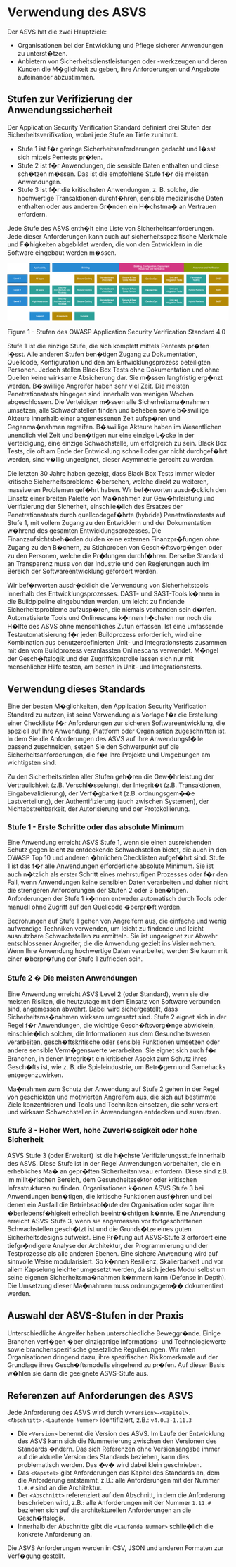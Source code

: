 # Verwendung des ASVS

Der ASVS hat die zwei Hauptziele:

* Organisationen bei der Entwicklung und Pflege sicherer Anwendungen zu unterst�tzen.
* Anbietern von Sicherheitsdienstleistungen oder -werkzeugen und deren Kunden die M�glichkeit zu geben, ihre Anforderungen und Angebote aufeinander abzustimmen.

## Stufen zur Verifizierung der Anwendungssicherheit

Der Application Security Verification Standard definiert drei Stufen der Sicherheitsverifikation, wobei jede Stufe an Tiefe zunimmt.

* Stufe 1 ist f�r geringe Sicherheitsanforderungen gedacht und l�sst sich mittels Pentests pr�fen.
* Stufe 2 ist f�r Anwendungen, die sensible Daten enthalten und diese sch�tzen m�ssen. Das ist die empfohlene Stufe f�r die meisten Anwendungen.  
* Stufe 3 ist f�r die kritischsten Anwendungen, z. B. solche, die hochwertige Transaktionen durchf�hren, sensible medizinische Daten enthalten oder aus anderen Gr�nden ein H�chstma� an Vertrauen erfordern.

Jede Stufe des ASVS enth�lt eine Liste von Sicherheitsanforderungen. Jede dieser Anforderungen kann auch auf sicherheitsspezifische Merkmale und F�higkeiten abgebildet werden, die von den Entwicklern in die Software eingebaut werden m�ssen.

![ASVS Levels](https://raw.githubusercontent.com/OWASP/ASVS/master/4.0/images/asvs_40_levels.png "ASVS Stufen")

Figure 1 - Stufen des OWASP Application Security Verification Standard 4.0 

Stufe 1 ist die einzige Stufe, die sich komplett mittels Pentests pr�fen l�sst. Alle anderen Stufen ben�tigen Zugang zu Dokumentation, Quellcode, Konfiguration und den am Entwicklungsprozess beteiligten Personen. Jedoch stellen Black Box Tests ohne Dokumentation und ohne Quellen keine wirksame Absicherung dar. Sie m�ssen langfristig erg�nzt werden. B�swillige Angreifer haben sehr viel Zeit. Die meisten Penetrationstests hingegen sind innerhalb von wenigen Wochen abgeschlossen. Die Verteidiger m�ssen alle Sicherheitsma�nahmen umsetzen, alle Schwachstellen finden und beheben sowie b�swillige Akteure innerhalb einer angemessenen Zeit aufsp�ren und Gegenma�nahmen ergreifen. B�swillige Akteure haben im Wesentlichen unendlich viel Zeit und ben�tigen nur eine einzige L�cke in der Verteidigung, eine einzige Schwachstelle, um erfolgreich zu sein. Black Box Tests, die oft am Ende der Entwicklung schnell oder gar nicht durchgef�hrt werden, sind v�llig ungeeignet, dieser Asymmetrie gerecht zu werden.

Die letzten 30 Jahre haben gezeigt, dass Black Box Tests immer wieder kritische Sicherheitsprobleme �bersehen, welche direkt zu weiteren, massiveren Problemen gef�hrt haben. Wir bef�rworten ausdr�cklich den Einsatz einer breiten Palette von Ma�nahmen zur Gew�hrleistung und Verifizierung der Sicherheit, einschlie�lich des Ersatzes der Penetrationstests durch quellcodegef�hrte (hybride) Penetrationstests auf Stufe 1, mit vollem Zugang zu den Entwicklern und der Dokumentation w�hrend des gesamten Entwicklungsprozesses. Die Finanzaufsichtsbeh�rden dulden keine externen Finanzpr�fungen ohne Zugang zu den B�chern, zu Stichproben von Gesch�ftsvorg�ngen oder zu den Personen, welche die Pr�fungen durchf�hren. Derselbe Standard an Transparenz muss von der Industrie und den Regierungen auch im Bereich der Softwareentwicklung gefordert werden.

Wir bef�rworten ausdr�cklich die Verwendung von Sicherheitstools innerhalb des Entwicklungsprozesses. DAST- und SAST-Tools k�nnen in die Buildpipeline eingebunden werden, um leicht zu findende Sicherheitsprobleme aufzusp�ren, die niemals vorhanden sein d�rfen. Automatisierte Tools und Onlinescans k�nnen h�chsten nur noch die H�lfte des ASVS ohne menschliches Zutun erfassen. Ist eine umfassende Testautomatisierung f�r jeden Buildprozess erforderlich, wird eine Kombination aus benutzerdefinierten Unit- und Integrationstests zusammen mit den vom Buildprozess veranlassten Onlinescans verwendet. M�ngel der Gesch�ftslogik und der Zugriffskontrolle lassen sich nur mit menschlicher Hilfe testen, am besten in Unit- und Integrationstests.
           
## Verwendung dieses Standards

Eine der besten M�glichkeiten, den Application Security Verification Standard zu nutzen, ist seine Verwendung als Vorlage f�r die Erstellung einer Checkliste f�r Anforderungen zur sicheren Softwareentwicklung, die speziell auf Ihre Anwendung, Plattform oder Organisation zugeschnitten ist. In dem Sie die Anforderungen des ASVS auf Ihre Anwendungsf�lle passend zuschneiden, setzen Sie den Schwerpunkt auf die Sicherheitsanforderungen, die f�r Ihre Projekte und Umgebungen am wichtigsten sind.

Zu den Sicherheitszielen aller Stufen geh�ren die Gew�hrleistung der Vertraulichkeit (z.B. Verschl�sselung), der Integrit�t (z.B. Transaktionen, Eingabevalidierung), der Verf�gbarkeit (z.B. ordnungsgem��e Lastverteilung), der Authentifizierung (auch zwischen Systemen), der Nichtabstreitbarkeit, der Autorisierung und der Protokollierung.

### Stufe 1 - Erste Schritte oder das absolute Minimum

Eine Anwendung erreicht ASVS Stufe 1, wenn sie einen ausreichenden Schutz gegen leicht zu entdeckende Schwachstellen bietet, die auch in den OWASP Top 10 und anderen �hnlichen Checklisten aufgef�hrt sind. Stufe 1 ist das f�r alle Anwendungen erforderliche absolute Minimum. Sie ist auch n�tzlich als erster Schritt eines mehrstufigen Prozesses oder f�r den Fall, wenn Anwendungen keine sensiblen Daten verarbeiten und daher nicht die strengeren Anforderungen der Stufen 2 oder 3 ben�tigen. Anforderungen der Stufe 1 k�nnen entweder automatisch durch Tools oder manuell ohne Zugriff auf den Quellcode �berpr�ft werden. 

Bedrohungen auf Stufe 1 gehen von Angreifern aus, die einfache und wenig aufwendige Techniken verwenden, um leicht zu findende und leicht ausnutzbare Schwachstellen zu ermitteln. Sie ist ungeeignet zur Abwehr entschlossener Angreifer, die die Anwendung gezielt ins Visier nehmen. Wenn Ihre Anwendung hochwertige Daten verarbeitet, werden Sie kaum mit einer �berpr�fung der Stufe 1 zufrieden sein.

### Stufe 2 � Die meisten Anwendungen

Eine Anwendung erreicht ASVS Level 2 (oder Standard), wenn sie die meisten Risiken, die heutzutage mit dem Einsatz von Software verbunden sind, angemessen abwehrt. Dabei wird sichergestellt, dass Sicherheitsma�nahmen wirksam umgesetzt sind. Stufe 2 eignet sich in der Regel f�r Anwendungen, die wichtige Gesch�ftsvorg�nge abwickeln, einschlie�lich solcher, die Informationen aus dem Gesundheitswesen verarbeiten, gesch�ftskritische oder sensible Funktionen umsetzen oder andere sensible Verm�genswerte verarbeiten. Sie eignet sich auch f�r Branchen, in denen Integrit�t ein kritischer Aspekt zum Schutz ihres Gesch�fts ist, wie z. B. die Spieleindustrie, um Betr�gern und Gamehacks entgegenzuwirken.

Ma�nahmen zum Schutz der Anwendung auf Stufe 2 gehen in der Regel von geschickten und motivierten Angreifern aus, die sich auf bestimmte Ziele konzentrieren und Tools und Techniken einsetzen, die sehr versiert und wirksam Schwachstellen in Anwendungen entdecken und ausnutzen.

### Stufe 3 - Hoher Wert, hohe Zuverl�ssigkeit oder hohe Sicherheit

ASVS Stufe 3 (oder Erweitert) ist die h�chste Verifizierungsstufe innerhalb des ASVS. Diese Stufe ist in der Regel Anwendungen vorbehalten, die ein erhebliches Ma� an gepr�ften Sicherheitsniveau erfordern. Diese sind z.B. im milit�rischen Bereich, dem Gesundheitssektor oder kritischen Infrastrukturen zu finden. Organisationen k�nnen ASVS Stufe 3 bei Anwendungen ben�tigen, die kritische Funktionen ausf�hren und bei denen ein Ausfall die Betriebsabl�ufe der Organisation oder sogar ihre �berlebensf�higkeit erheblich beeintr�chtigen k�nnte. Eine Anwendung erreicht ASVS-Stufe 3, wenn sie angemessen vor fortgeschrittenen Schwachstellen gesch�tzt ist und die Grunds�tze eines guten Sicherheitsdesigns aufweist. Eine Pr�fung auf ASVS-Stufe 3 erfordert eine tiefgr�ndigere Analyse der Architektur, der Programmierung und der Testprozesse als alle anderen Ebenen. Eine sichere Anwendung wird auf sinnvolle Weise modularisiert. So k�nnen Resilienz, Skalierbarkeit und vor allem Kapselung leichter umgesetzt werden, da sich jedes Modul selbst um seine eigenen Sicherheitsma�nahmen k�mmern kann (Defense in Depth). Die Umsetzung dieser Ma�nahmen muss ordnungsgem�� dokumentiert werden.

## Auswahl der ASVS-Stufen in der Praxis

Unterschiedliche Angreifer haben unterschiedliche Beweggr�nde. Einige Branchen verf�gen �ber einzigartige Informations- und Technologiewerte sowie branchenspezifische gesetzliche Regulierungen. Wir raten Organisationen dringend dazu, ihre spezifischen Risikomerkmale auf der Grundlage ihres Gesch�ftsmodells eingehend zu pr�fen. Auf dieser Basis w�hlen sie dann die geeignete ASVS-Stufe aus.

## Referenzen auf Anforderungen des ASVS

Jede Anforderung des ASVS wird durch v`<Version>-<Kapitel>.<Abschnitt>.<Laufende Nummer>` identifiziert, z.B.: `v4.0.3-1.11.3`

- Die `<Version>` benennt die Version des ASVS. Im Laufe der Entwicklung des ASVS kann sich die Nummerierung zwischen den Versionen des Standards �ndern. Das sich Referenzen ohne Versionsangabe immer auf die aktuelle Version des Standards beziehen, kann dies problematisch werden. Das �v� wird dabei klein geschrieben.
- Das `<Kapitel>` gibt Anforderungen das Kapitel des Standards an, dem die Anforderung entstammt, z.B.: alle Anforderungen mit der Nummer `1.#.#` sind an die Architektur.
- Der `<Abschnitt>` referenziert auf den Abschnitt, in dem die Anforderung beschrieben wird, z.B.: alle Anforderungen mit der Nummer `1.11.#` beziehen sich auf die architekturellen Anforderungen an die Gesch�ftslogik.
- Innerhalb der Abschnitte gibt die `<Laufende Nummer>` schlie�lich die konkrete Anforderung an.

Die ASVS Anforderungen werden in CSV, JSON und anderen Formaten zur Verf�gung gestellt.
